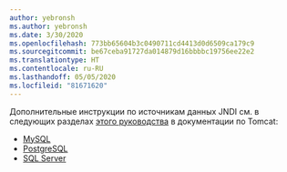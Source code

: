 ```yaml
---
author: yebronsh
ms.author: yebronsh
ms.date: 3/30/2020
ms.openlocfilehash: 773bb65604b3c0490711cd4413d0d6509ca179c9
ms.sourcegitcommit: be67ceba91727da014879d16bbbbc19756ee22e2
ms.translationtype: HT
ms.contentlocale: ru-RU
ms.lasthandoff: 05/05/2020
ms.locfileid: "81671620"
---
```

Дополнительные инструкции по источникам данных JNDI см. в следующих разделах [этого руководства](https://tomcat.apache.org/tomcat-9.0-doc/jndi-datasource-examples-howto.html) в документации по Tomcat:

- [MySQL](https://tomcat.apache.org/tomcat-9.0-doc/jndi-datasource-examples-howto.html#MySQL_DBCP_2_Example)
- [PostgreSQL](https://tomcat.apache.org/tomcat-9.0-doc/jndi-datasource-examples-howto.html#PostgreSQL)
- [SQL Server](https://cwiki.apache.org/confluence/display/TOMCAT/UsingDataSources)
